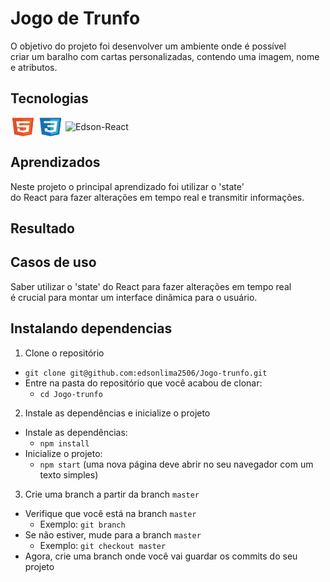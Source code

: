 # Jogo de Trunfo

 O objetivo do projeto foi desenvolver um ambiente onde é possível </br>
 criar um baralho com cartas personalizadas, contendo uma imagem, nome e atributos.
 
 ## Tecnologias
 
 <div>
  <img align="center" alt="Edson-HTML" height="30" width="40" src="https://raw.githubusercontent.com/devicons/devicon/master/icons/html5/html5-original.svg">
  <img align="center" alt="Edson-CSS" height="30" width="40" src="https://raw.githubusercontent.com/devicons/devicon/master/icons/css3/css3-original.svg">
  <img align="center" alt="Edson-React" height="30" width="40"src="https://cdn.jsdelivr.net/gh/devicons/devicon/icons/react/react-original.svg">
</div>

 ## Aprendizados
 
 Neste projeto o principal aprendizado foi utilizar o 'state' </br>
 do React para fazer alterações em tempo real e transmitir informações.
 
 ## Resultado
 
 ## Casos de uso
 
 Saber utilizar o 'state' do React para fazer alterações em tempo real </br>
 é crucial para montar um interface dinãmica para o usuário.

## Instalando dependencias

1. Clone o repositório
  * `git clone git@github.com:edsonlima2506/Jogo-trunfo.git`
  * Entre na pasta do repositório que você acabou de clonar:
    * `cd Jogo-trunfo`

2. Instale as dependências e inicialize o projeto
  * Instale as dependências:
    * `npm install`
  * Inicialize o projeto:
    * `npm start` (uma nova página deve abrir no seu navegador com um texto simples)

3. Crie uma branch a partir da branch `master`

  * Verifique que você está na branch `master`
    * Exemplo: `git branch`
  * Se não estiver, mude para a branch `master`
    * Exemplo: `git checkout master`
  * Agora, crie uma branch onde você vai guardar os commits do seu projeto

  
  
 
